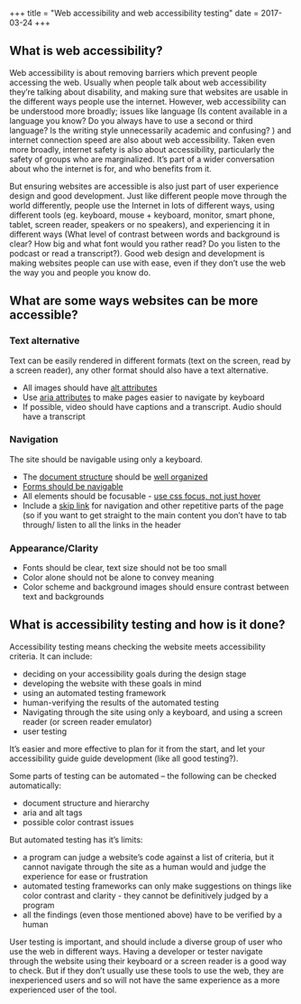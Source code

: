 ﻿+++
title = "Web accessibility and web accessibility testing"
date = 2017-03-24
+++

## What is web accessibility?

Web accessibility is about removing barriers which prevent people accessing the web.  Usually when people talk about web accessibility they’re talking about disability, and making sure that websites are usable in the different ways people use the internet.  However, web accessibility can be understood more broadly; issues like language (Is content available in a language you know? Do you always have to use a second or third language? Is the writing style unnecessarily academic and confusing? ) and internet connection speed are also about web accessibility.  Taken even more broadly, internet safety is also about accessibility, particularly the safety of groups who are marginalized. It’s part of a wider conversation about who the internet is for, and who benefits from it.

But ensuring websites are accessible is also just part of user experience design and good development.  Just like different people move through the world differently, people use the Internet in lots of different ways, using different tools (eg. keyboard, mouse + keyboard, monitor, smart phone, tablet, screen reader, speakers or no speakers), and experiencing it in different ways (What level of contrast between words and background is clear? How big and what font would you rather read?  Do you listen to the podcast or read a transcript?).  Good web design and development is making websites people can use with ease, even if they don’t use the web the way you and people you know do.

## What are some ways websites can be more accessible?

### Text alternative

Text can be easily rendered in different formats (text on the screen, read by a screen reader), any other format should also have a text alternative.
- All images should have [alt attributes](http://webaim.org/techniques/alttext/)
- Use [aria attributes](https://developer.mozilla.org/en-US/docs/Web/Accessibility/ARIA) to make pages easier to navigate by keyboard
- If possible, video should have captions and a transcript.  Audio should have a transcript

### Navigation

The site should be navigable using only a keyboard.
- The [document structure](http://webaim.org/techniques/semanticstructure/) should be [well organized](http://webaim.org/techniques/tables/)
- [Forms should be navigable](http://www.afb.org/info/living-with-vision-loss/using-technology/creating-accessible-websites/accessible-forms/1235)
- All elements should be focusable - [use css focus, not just hover](https://msdn.microsoft.com/en-us/library/ms971307.aspx)
- Include a [skip link](http://webaim.org/techniques/skipnav/) for navigation and other repetitive parts of the page (so if you want to get straight to the main content you don’t have to tab through/ listen to all the links in the header

### Appearance/Clarity

- Fonts should be clear, text size should not be too small
- Color alone should not be alone to convey meaning
- Color scheme and background images should ensure contrast between text and backgrounds

## What is accessibility testing and how is it done?

Accessibility testing means checking the website meets accessibility criteria.  It can include:
- deciding on your accessibility goals during the design stage
- developing the website with these goals in mind
- using an automated testing framework
- human-verifying the results of the automated testing
- Navigating through the site using only a keyboard, and using a screen reader (or screen reader emulator)
- user testing

It’s easier and more effective to plan for it from the start, and let your accessibility guide guide development (like all good testing?).

Some parts of testing can be automated – the following can be checked automatically:
- document structure and hierarchy
- aria and alt tags
- possible color contrast issues

But automated testing has it’s limits:
- a program can judge a website’s code against a list of criteria, but it cannot navigate through the site as a human would and judge the experience for ease or frustration
- automated testing frameworks can only make suggestions on things like color contrast and clarity - they cannot be definitively judged by a program
- all the findings (even those mentioned above) have to be verified by a human

User testing is important, and should include a diverse group of user who use the web in different ways.    Having a developer or tester navigate through the website using their keyboard or a screen reader is a good way to check.  But if they don’t usually use these tools to use the web, they are inexperienced users and so will not have the same experience as a more experienced user of the tool.
